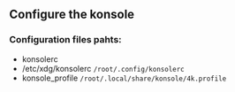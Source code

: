 ## Configure the konsole 

### Configuration files pahts:
- konsolerc
- /etc/xdg/konsolerc
```/root/.config/konsolerc```
- konsole_profile
```/root/.local/share/konsole/4k.profile```



